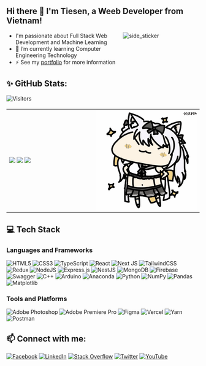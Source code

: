 ## Hi there :wave: I'm Tiesen, a Weeb Developer from Vietnam!

<img align="right" width=200px height=200px alt="side_sticker" src="https://media.giphy.com/media/TEnXkcsHrP4YedChhA/giphy.gif" />

- I'm passionate about Full Stack Web Development and Machine Learning
- 🌱 I’m currently learning Computer Engineering Technology
- :zap: See my [portfolio](https://tiesen.id.vn/) for more information

## ✨ GitHub Stats:

![Visitors](https://api.visitorbadge.io/api/daily?path=https://github.com/tiesen243&label=VISITORS&labelColor=%232ccce4&countColor=%23697689&style=flat)

<table>
<tr>
  <td width="45%">
    <img src="https://github-readme-stats.vercel.app/api?username=tiesen243&theme=dracula&show_icons=true&hide=contribs,issues&hide_border=true" />
    <img src="https://github-readme-stats.vercel.app/api/top-langs/?username=tiesen243&theme=dracula&layout=compact&show_icons=true&hide_border=true" />
    <img src="https://github-readme-streak-stats.herokuapp.com/?user=tiesen243&theme=tokyonight&hide_border=true&mode=weekly" />
  </td>
  <td width="55%"><img alt="yuki" align="right" src="./public/images/yuki.gif"/></td>
</tr>
<table>

## 💻 Tech Stack

### Languages and Frameworks

![HTML5](https://img.shields.io/badge/html5-%23E34F26.svg?style=flat-square&logo=html5&logoColor=white) ![CSS3](https://img.shields.io/badge/css3-%231572B6.svg?style=flat-square&logo=css3&logoColor=white) ![TypeScript](https://img.shields.io/badge/typescript-%23007ACC.svg?style=flat-square&logo=typescript&logoColor=white) ![React](https://img.shields.io/badge/react-%2320232a.svg?style=flat-square&logo=react&logoColor=%2361DAFB) ![Next JS](https://img.shields.io/badge/Next-black?style=flat-square&logo=next.js&logoColor=white) ![TailwindCSS](https://img.shields.io/badge/tailwindcss-%2338B2AC.svg?style=flat-square&logo=tailwind-css&logoColor=white) ![Redux](https://img.shields.io/badge/redux-%23593d88.svg?style=flat-square&logo=redux&logoColor=white)
![NodeJS](https://img.shields.io/badge/node.js-6DA55F?style=flat-square&logo=node.js&logoColor=white) ![Express.js](https://img.shields.io/badge/express.js-%23404d59.svg?style=flat-square&logo=express&logoColor=%2361DAFB) ![NestJS](https://img.shields.io/badge/nestjs-%23E0234E.svg?style=flat-square&logo=nestjs&logoColor=white) ![MongoDB](https://img.shields.io/badge/MongoDB-%234ea94b.svg?style=flat-square&logo=mongodb&logoColor=white) ![Firebase](https://img.shields.io/badge/firebase-%23039BE5.svg?style=flat-square&logo=firebase) ![Swagger](https://img.shields.io/badge/-Swagger-%23Clojure?style=flat-square&logo=swagger&logoColor=white)
![C++](https://img.shields.io/badge/c++-%2300599C.svg?style=flat-square&logo=c%2B%2B&logoColor=white)
![Arduino](https://img.shields.io/badge/-Arduino-00979D?style=flat-square&logo=Arduino&logoColor=white)
![Anaconda](https://img.shields.io/badge/Anaconda-%2344A833.svg?style=flat-square&logo=anaconda&logoColor=white) ![Python](https://img.shields.io/badge/python-3670A0?style=flat-square&logo=python&logoColor=ffdd54) ![NumPy](https://img.shields.io/badge/numpy-%23013243.svg?style=flat-square&logo=numpy&logoColor=white) ![Pandas](https://img.shields.io/badge/pandas-%23150458.svg?style=flat-square&logo=pandas&logoColor=white) ![Matplotlib](https://img.shields.io/badge/Matplotlib-%23ffffff.svg?style=flat-square&logo=Matplotlib&logoColor=black)

### Tools and Platforms

![Adobe Photoshop](https://img.shields.io/badge/adobephotoshop-%2331A8FF.svg?style=flat-square&logo=adobephotoshop&logoColor=white) ![Adobe Premiere Pro](https://img.shields.io/badge/Adobe%20Premiere%20Pro-9999FF.svg?style=flat-square&logo=Adobe%20Premiere%20Pro&logoColor=white) ![Figma](https://img.shields.io/badge/figma-%23F24E1E.svg?style=flat-square&logo=figma&logoColor=white)
![Vercel](https://img.shields.io/badge/vercel-%23000000.svg?style=flat-square&logo=vercel&logoColor=white) ![Yarn](https://img.shields.io/badge/yarn-%232C8EBB.svg?style=flat-square&logo=yarn&logoColor=white) ![Postman](https://img.shields.io/badge/Postman-FF6C37?style=flat-square&logo=postman&logoColor=white)

## 📫 Connect with me:

[![Facebook](https://img.shields.io/badge/Facebook-%231877F2.svg?logo=Facebook&logoColor=white)](https://facebook.com/tiesen243) [![LinkedIn](https://img.shields.io/badge/LinkedIn-%230077B5.svg?logo=linkedin&logoColor=white)](https://linkedin.com/in/tiesen243) [![Stack Overflow](https://img.shields.io/badge/-Stackoverflow-FE7A16?logo=stack-overflow&logoColor=white)](https://stackoverflow.com/users/21715095) [![Twitter](https://img.shields.io/badge/Twitter-%231DA1F2.svg?logo=Twitter&logoColor=white)](https://twitter.com/tiesen243) [![YouTube](https://img.shields.io/badge/YouTube-%23FF0000.svg?logo=YouTube&logoColor=white)](https://youtube.com/@tiesen243)

